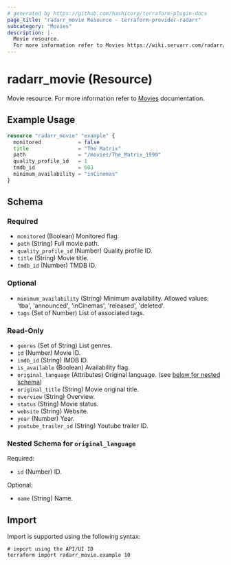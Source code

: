 ```yaml
---
# generated by https://github.com/hashicorp/terraform-plugin-docs
page_title: "radarr_movie Resource - terraform-provider-radarr"
subcategory: "Movies"
description: |-
  Movie resource.
  For more information refer to Movies https://wiki.servarr.com/radarr/library#movies documentation.
---
```


# radarr_movie (Resource)

<!-- subcategory:Movies -->
Movie resource.
For more information refer to [Movies](https://wiki.servarr.com/radarr/library#movies) documentation.

## Example Usage

```terraform
resource "radarr_movie" "example" {
  monitored            = false
  title                = "The Matrix"
  path                 = "/movies/The_Matrix_1999"
  quality_profile_id   = 1
  tmdb_id              = 603
  minimum_availability = "inCinemas"
}
```

<!-- schema generated by tfplugindocs -->
## Schema

### Required

- `monitored` (Boolean) Monitored flag.
- `path` (String) Full movie path.
- `quality_profile_id` (Number) Quality profile ID.
- `title` (String) Movie title.
- `tmdb_id` (Number) TMDB ID.

### Optional

- `minimum_availability` (String) Minimum availability.
Allowed values: 'tba', 'announced', 'inCinemas', 'released', 'deleted'.
- `tags` (Set of Number) List of associated tags.

### Read-Only

- `genres` (Set of String) List genres.
- `id` (Number) Movie ID.
- `imdb_id` (String) IMDB ID.
- `is_available` (Boolean) Availability flag.
- `original_language` (Attributes) Original language. (see [below for nested schema](#nestedatt--original_language))
- `original_title` (String) Movie original title.
- `overview` (String) Overview.
- `status` (String) Movie status.
- `website` (String) Website.
- `year` (Number) Year.
- `youtube_trailer_id` (String) Youtube trailer ID.

<a id="nestedatt--original_language"></a>
### Nested Schema for `original_language`

Required:

- `id` (Number) ID.

Optional:

- `name` (String) Name.

## Import

Import is supported using the following syntax:

```shell
# import using the API/UI ID
terraform import radarr_movie.example 10
```
